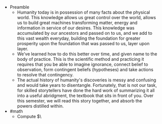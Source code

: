 - Preamble
	- Humanity today is in possession of many facts about the physical world. This knowledge allows us great control over the world, allows us to build great machines transforming matter, energy and information in service of our desires. This knowledge was accumulated by our ancestors and passed on to us, and we add to this vast wealth everyday, building the foundation for greater prosperity upon the foundation that was passed to us, layer upon layer.
	- We've learned how to do this better over time, and given name to the body of practice. This is the scientific method and practicing it requires that you be able to imagine ignorance, connect belief to observation, form contingent beliefs (hypotheses) and take actions to resolve that contingency.
	- The actual history of humanity's discoveries is messy and confusing and would take years to disentangle. Fortunately, that is not our task, for skilled storytellers have done the hard work of summarizing it all into a useful abridgment, the textbook that sits in front of you. Over this semester, we will read this story together, and absorb the powers distilled within.
- #math
	- Compute $\